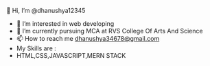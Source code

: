 👋 Hi, I’m @dhanushya12345
- 👀 I’m interested in web developing
- 🌱 I’m currently pursuing MCA at RVS College Of Arts And Science
- 📫 How to reach me dhanushya34678@gmail.com
- My Skills are :
- HTML,CSS,JAVASCRIPT,MERN STACK
